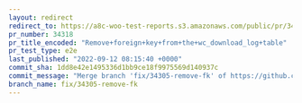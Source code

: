 ```yaml
---
layout: redirect
redirect_to: https://a8c-woo-test-reports.s3.amazonaws.com/public/pr/34318/e2e/index.html
pr_number: 34318
pr_title_encoded: "Remove+foreign+key+from+the+wc_download_log+table"
pr_test_type: e2e
last_published: "2022-09-12 08:15:40 +0000"
commit_sha: 1dd8e42e1495336d1bb9ce18f9975569d140937c
commit_message: "Merge branch 'fix/34305-remove-fk' of https://github.com/woocommerce/…"
branch_name: fix/34305-remove-fk
---
```

